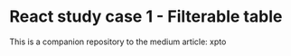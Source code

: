 # React study case 1 - Filterable table

This is a companion repository to the medium article: xpto
